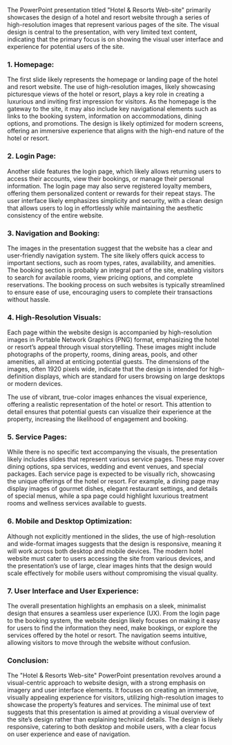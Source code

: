 The PowerPoint presentation titled "Hotel & Resorts Web-site" primarily showcases the design of a hotel and resort website through a series of high-resolution images that represent various pages of the site. The visual design is central to the presentation, with very limited text content, indicating that the primary focus is on showing the visual user interface and experience for potential users of the site.

### 1. **Homepage:**
   The first slide likely represents the homepage or landing page of the hotel and resort website. The use of high-resolution images, likely showcasing picturesque views of the hotel or resort, plays a key role in creating a luxurious and inviting first impression for visitors. As the homepage is the gateway to the site, it may also include key navigational elements such as links to the booking system, information on accommodations, dining options, and promotions. The design is likely optimized for modern screens, offering an immersive experience that aligns with the high-end nature of the hotel or resort.

### 2. **Login Page:**
   Another slide features the login page, which likely allows returning users to access their accounts, view their bookings, or manage their personal information. The login page may also serve registered loyalty members, offering them personalized content or rewards for their repeat stays. The user interface likely emphasizes simplicity and security, with a clean design that allows users to log in effortlessly while maintaining the aesthetic consistency of the entire website.

### 3. **Navigation and Booking:**
   The images in the presentation suggest that the website has a clear and user-friendly navigation system. The site likely offers quick access to important sections, such as room types, rates, availability, and amenities. The booking section is probably an integral part of the site, enabling visitors to search for available rooms, view pricing options, and complete reservations. The booking process on such websites is typically streamlined to ensure ease of use, encouraging users to complete their transactions without hassle.

### 4. **High-Resolution Visuals:**
   Each page within the website design is accompanied by high-resolution images in Portable Network Graphics (PNG) format, emphasizing the hotel or resort’s appeal through visual storytelling. These images might include photographs of the property, rooms, dining areas, pools, and other amenities, all aimed at enticing potential guests. The dimensions of the images, often 1920 pixels wide, indicate that the design is intended for high-definition displays, which are standard for users browsing on large desktops or modern devices.

   The use of vibrant, true-color images enhances the visual experience, offering a realistic representation of the hotel or resort. This attention to detail ensures that potential guests can visualize their experience at the property, increasing the likelihood of engagement and booking.

### 5. **Service Pages:**
   While there is no specific text accompanying the visuals, the presentation likely includes slides that represent various service pages. These may cover dining options, spa services, wedding and event venues, and special packages. Each service page is expected to be visually rich, showcasing the unique offerings of the hotel or resort. For example, a dining page may display images of gourmet dishes, elegant restaurant settings, and details of special menus, while a spa page could highlight luxurious treatment rooms and wellness services available to guests.

### 6. **Mobile and Desktop Optimization:**
   Although not explicitly mentioned in the slides, the use of high-resolution and wide-format images suggests that the design is responsive, meaning it will work across both desktop and mobile devices. The modern hotel website must cater to users accessing the site from various devices, and the presentation’s use of large, clear images hints that the design would scale effectively for mobile users without compromising the visual quality.

### 7. **User Interface and User Experience:**
   The overall presentation highlights an emphasis on a sleek, minimalist design that ensures a seamless user experience (UX). From the login page to the booking system, the website design likely focuses on making it easy for users to find the information they need, make bookings, or explore the services offered by the hotel or resort. The navigation seems intuitive, allowing visitors to move through the website without confusion.

### Conclusion:
The "Hotel & Resorts Web-site" PowerPoint presentation revolves around a visual-centric approach to website design, with a strong emphasis on imagery and user interface elements. It focuses on creating an immersive, visually appealing experience for visitors, utilizing high-resolution images to showcase the property’s features and services. The minimal use of text suggests that this presentation is aimed at providing a visual overview of the site’s design rather than explaining technical details. The design is likely responsive, catering to both desktop and mobile users, with a clear focus on user experience and ease of navigation.
